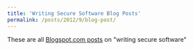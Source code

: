 ```yaml
---
title: 'Writing Secure Software Blog Posts'
permalink: /posts/2012/9/blog-post/
---
```

These are all [Blogspot.com posts](https://securesoftware.blogspot.com/) on "writing secure software"


